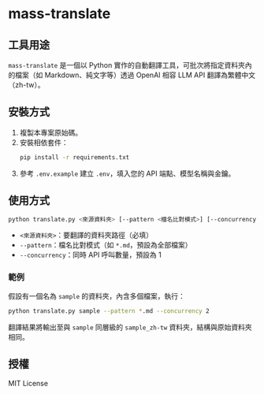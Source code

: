 # mass-translate

## 工具用途

`mass-translate` 是一個以 Python 實作的自動翻譯工具，可批次將指定資料夾內的檔案（如 Markdown、純文字等）透過 OpenAI 相容 LLM API 翻譯為繁體中文（zh-tw）。

## 安裝方式

1. 複製本專案原始碼。
2. 安裝相依套件：
   ```sh
   pip install -r requirements.txt
   ```
3. 參考 `.env.example` 建立 `.env`，填入您的 API 端點、模型名稱與金鑰。

## 使用方式

```sh
python translate.py <來源資料夾> [--pattern <檔名比對模式>] [--concurrency <同時 API 呼叫數>]
```

- `<來源資料夾>`：要翻譯的資料夾路徑（必填）
- `--pattern`：檔名比對模式（如 `*.md`，預設為全部檔案）
- `--concurrency`：同時 API 呼叫數量，預設為 1

### 範例

假設有一個名為 `sample` 的資料夾，內含多個檔案，執行：

```sh
python translate.py sample --pattern *.md --concurrency 2
```

翻譯結果將輸出至與 `sample` 同層級的 `sample_zh-tw` 資料夾，結構與原始資料夾相同。

## 授權

MIT License

